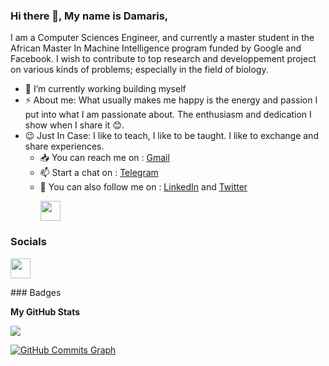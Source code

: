 ### Hi there 👋, My name is Damaris, 
I am a Computer Sciences Engineer, and currently a master student in the African Master In Machine Intelligence program funded by Google and Facebook. I wish to contribute to top research and developpement project on various kinds of problems; especially in the field of biology. 
<!--
**ndams55/ndams55** is a ✨ _special_ ✨ repository because its `README.md` (this file) appears on your GitHub profile.

Here are some ideas to get you started:
-->
- 🔭 I’m currently working building myself 
- ⚡ About me: What usually makes me happy is the energy and passion I put into what I am passionate about. The enthusiasm and dedication I show when I share it 😊.
- 😉 Just In Case: I like to teach, I like to be taught. I like to exchange and share experiences. 
   - 📥️ You can reach me on : [Gmail](mailto:dsndjebayi@aimsammi.org)
   - 📫 Start a chat on : [Telegram](https://web.telegram.org/a/)
   - 🤗 You can also follow me on : [LinkedIn](https://www.linkedin.com/in/ndams55/) and [Twitter](https://twitter.com/dsndjebayi) <p align="left"> <a href="https://www.twitter.com/dsndjebayi" target="_blank" rel="noreferrer"><img src="https://raw.githubusercontent.com/danielcranney/readme-generator/main/public/icons/socials/twitter.svg" width="32" height="32" /></a></p>

### Socials

<p align="left"> <a href="https://www.github.com/ndams55" target="_blank" rel="noreferrer"><img src="https://raw.githubusercontent.com/danielcranney/readme-generator/main/public/icons/socials/github.svg" width="32" height="32" /></a></p>
### Badges

<b>My GitHub Stats</b>

<a href="http://www.github.com/ndams55"><img src="https://github-readme-streak-stats.herokuapp.com/?user=ndams55&stroke=ffffff&background=1c1917&ring=0891b2&fire=0891b2&currStreakNum=ffffff&currStreakLabel=0891b2&sideNums=ffffff&sideLabels=ffffff&dates=ffffff&hide_border=true" /></a>

<a href="http://www.github.com/ndams55"><img src="https://github-readme-activity-graph.cyclic.app/graph?username=ndams55&bg_color=1c1917&color=ffffff&line=0891b2&point=ffffff&area_color=1c1917&area=true&hide_border=true&custom_title=GitHub%20Commits%20Graph" alt="GitHub Commits Graph" /></a>
